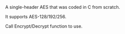 A single-header AES that was coded in C from scratch.


It supports AES-128/192/256.


Call Encrypt/Decrypt function to use.
